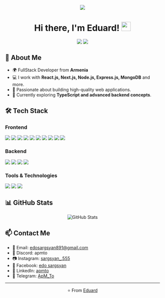 <p align="center">
  <img src="https://static.vecteezy.com/system/resources/thumbnails/030/602/267/small/painting-of-two-samurai-fighting-on-a-bridge-ai-generative-free-photo.jpg" margin="0 auto">
</p>
<h1 align="center">Hi there, I'm Eduard! <img src="https://media.giphy.com/media/hvRJCLFzcasrR4ia7z/giphy.gif" width="30px"></h1>

<p align="center">
  <a href="https://github.com/apmto?tab=repositories"><img src="https://img.shields.io/github/followers/apmto?label=Followers&style=social"></a>
  <a href="mailto:edosargsyan891@gmail.com"><img src="https://img.shields.io/badge/Email-Contact-blue?style=flat-square&logo=gmail"></a>
</p>

## 🚀 About Me

- 🌍 FullStack Developer from **Armenia**
- 💻 I work with **React.js, Next.js, Node.js, Express.js, MongoDB** and more.
- 🎯 Passionate about building high-quality web applications.
- 🚀 Currently exploring **TypeScript and advanced backend concepts**.

## 🛠️ Tech Stack

### Frontend
<p>
<img src="https://img.shields.io/badge/HTML5-E34F26?style=for-the-badge&logo=html5&logoColor=white">
<img src="https://img.shields.io/badge/CSS3-1572B6?style=for-the-badge&logo=css3&logoColor=white">
<img src="https://img.shields.io/badge/TailwindCSS-06B6D4?style=for-the-badge&logo=tailwindcss&logoColor=white">
<img src="https://img.shields.io/badge/JavaScript-F7DF1E?style=for-the-badge&logo=javascript&logoColor=black">
<img src="https://img.shields.io/badge/TypeScript-3178C6?style=for-the-badge&logo=typescript&logoColor=white">
<img src="https://img.shields.io/badge/React-20232A?style=for-the-badge&logo=react&logoColor=61DAFB">
<img src="https://img.shields.io/badge/Next.js-000000?style=for-the-badge&logo=nextdotjs&logoColor=white">
<img src="https://img.shields.io/badge/Redux-764ABC?style=for-the-badge&logo=redux&logoColor=white">
<img src="https://img.shields.io/badge/MobX-FF9955?style=for-the-badge&logo=mobx&logoColor=black">
<img src="https://img.shields.io/badge/Zustand-000000?style=for-the-badge&logo=zustand&logoColor=white">

</p>

### Backend
<p>
  <img src="https://img.shields.io/badge/Node.js-43853D?style=for-the-badge&logo=node.js&logoColor=white">
  <img src="https://img.shields.io/badge/Express.js-000000?style=for-the-badge&logo=express&logoColor=white">
  <img src="https://img.shields.io/badge/Telegram-26A5E4?style=for-the-badge&logo=telegram&logoColor=white">
  <img src="https://img.shields.io/badge/MongoDB-47A248?style=for-the-badge&logo=mongodb&logoColor=white">
</p>

### Tools & Technologies
<p>
  <img src="https://img.shields.io/badge/Postman-FF6C37?style=for-the-badge&logo=postman&logoColor=white">
  <img src="https://img.shields.io/badge/Git-F05032?style=for-the-badge&logo=git&logoColor=white">
  <img src="https://img.shields.io/badge/GitHub-181717?style=for-the-badge&logo=github&logoColor=white">
</p>

## 📊 GitHub Stats
<p align="center">
  <img src="https://github-readme-stats.vercel.app/api?username=apmto&show_icons=true&theme=radical" alt="GitHub Stats">
</p>

## 📫 Contact Me
- 📩 Email: [edosargsyan891@gmail.com](mailto:edosargsyan891@gmail.com)
- 💬 Discord: apmto
- 📷 Instagram: [sargsyan_.555](https://www.instagram.com/sargsyan_.555/)
- 📘 Facebook: [edo sargsyan](https://www.facebook.com/edo.sargsyan.7798/)
- 💼 LinkedIn: [apmto](https://www.linkedin.com/in/apmto/)
- 📱 Telegram: [ApM_To](https://t.me/Apm_To)

---
<p align="center">⭐️ From <a href="https://github.com/apmto">Eduard</a></p>

